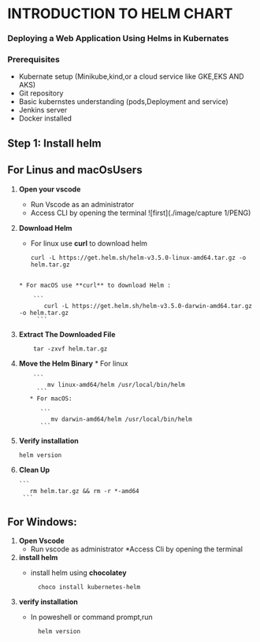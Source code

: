 # INTRODUCTION TO HELM CHART
### Deploying a Web Application Using Helms in Kubernates
### Prerequisites
* Kubernate setup (Minikube,kind,or a cloud service like GKE,EKS AND AKS)
* Git repository
* Basic kubernstes understanding (pods,Deployment and service)
* Jenkins server
* Docker installed
## Step 1: Install helm
## For Linus and macOsUsers
1. **Open your vscode**
   * Run Vscode as an administrator
   * Access CLI by opening the terminal
  ![first](./image/capture 1/PENG)
2. **Download Helm**
     * For linux use **curl** to download helm

       ```
       curl -L https://get.helm.sh/helm-v3.5.0-linux-amd64.tar.gz -o helm.tar.gz
      ```

      * For macOS use **curl** to download Helm :

          ```
             curl -L https://get.helm.sh/helm-v3.5.0-darwin-amd64.tar.gz -o helm.tar.gz
           ``` 
3.  **Extract The Downloaded File**

     ```
         tar -zxvf helm.tar.gz
      ```

4.  **Move the Helm Binary**
          * For linux

            ```
                mv linux-amd64/helm /usr/local/bin/helm
             ```
           * For macOS:

              ```
                 mv darwin-amd64/helm /usr/local/bin/helm
              ```
  5. **Verify installation**

        ```
        helm version
       ```    
 6. **Clean Up**

        ```
           rm helm.tar.gz && rm -r *-amd64
         ```
            
      
## For Windows:
  1. **Open Vscode**
       * Run vscode as administrator
       *Access Cli by opening the terminal
  2. **install helm**
      * install helm using **chocolatey**

        ```
          choco install kubernetes-helm
         ```
  3. **verify installation**
      * In poweshell or command prompt,run

        ```
          helm version
        ```
        
